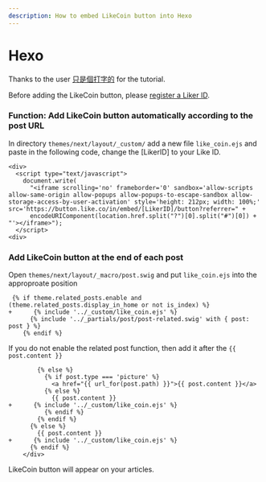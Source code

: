 ```yaml
---
description: How to embed LikeCoin button into Hexo
---
```


# Hexo

Thanks to the user [只是個打字的](https://docs.like.co/v/zh/user-guide/likecoin-button/hexo-next) for the tutorial.

Before adding the LikeCoin button, please [register a Liker ID](https://docs.like.co/user-guide/liker-id/how-to-register-a-liker-id).

### Function: Add LikeCoin button automatically according to the post URL

In directory `themes/next/layout/_custom/` add a new file `like_coin.ejs` and paste in the following code, change the \[LikerID\] to your Like ID.

```text
<div>
  <script type="text/javascript">
    document.write(
      "<iframe scrolling='no' frameborder='0' sandbox='allow-scripts allow-same-origin allow-popups allow-popups-to-escape-sandbox allow-storage-access-by-user-activation' style='height: 212px; width: 100%;' src='https://button.like.co/in/embed/[LikerID]/button?referrer=" +
      encodeURIComponent(location.href.split("?")[0].split("#")[0]) + "'></iframe>");
  </script>
<div>
```

### Add LikeCoin button at the end of each post

Open `themes/next/layout/_macro/post.swig` and put `like_coin.ejs` into the approproate position

```text
 {% if theme.related_posts.enable and (theme.related_posts.display_in_home or not is_index) %}
+      {% include '../_custom/like_coin.ejs' %}
      {% include '../_partials/post/post-related.swig' with { post: post } %}
    {% endif %}
```

 If you do not enable the related post function, then add it after the `{{ post.content }}`

```text
        {% else %}
          {% if post.type === 'picture' %}
            <a href="{{ url_for(post.path) }}">{{ post.content }}</a>
          {% else %}
            {{ post.content }}
+      {% include '../_custom/like_coin.ejs' %}
          {% endif %}
        {% endif %}
      {% else %}
        {{ post.content }}
+      {% include '../_custom/like_coin.ejs' %}
      {% endif %}
    </div>
```

LikeCoin button will appear on your articles.

